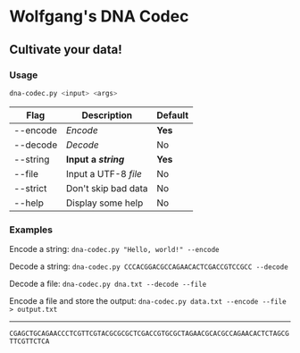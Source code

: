#	Wolfgang's DNA Codec
##	Cultivate your data!

### Usage
```bash
dna-codec.py <input> <args>
```
| Flag		| Description			| Default	|
| ---------	| ---------------------	| ---------	|
| --encode	| *Encode*				| **Yes**	|
| --decode	| *Decode*				|	No		|
| --string	| **Input a *string***	| **Yes**	|
| --file	| Input a UTF-8 *file*	|	No		|
| --strict	| Don't skip bad data	|	No		|
| --help	| Display some help		|	No		|

### Examples
Encode a string:
`dna-codec.py "Hello, world!" --encode`

Decode a string:
`dna-codec.py CCCACGGACGCCAGAACACTCGACCGTCCGCC --decode`

Decode a file:
`dna-codec.py dna.txt --decode --file`

Encode a file and store the output:
`dna-codec.py data.txt --encode --file > output.txt`

----------------

```CGAGCTGCAGAACCCTCGTTCGTACGCGCGCTCGACCGTGCGCTAGAACGCACGCCAGAACACTCTAGCGTTCGTTCTCA```